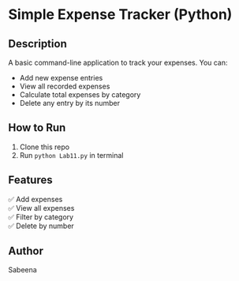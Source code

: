 # Simple Expense Tracker (Python)

## Description
A basic command-line application to track your expenses. You can:

- Add new expense entries
- View all recorded expenses
- Calculate total expenses by category
- Delete any entry by its number

## How to Run
1. Clone this repo
2. Run `python Lab11.py` in terminal

## Features
✅ Add expenses  
✅ View all expenses  
✅ Filter by category  
✅ Delete by number  

## Author
Sabeena

